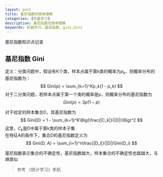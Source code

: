 ```yaml
---
layout: post
title: 基尼指数的简单理解
categories: [机器学习]
description: 基尼指数的简单理解
keywords: 机器学习，基尼指数，gini,Gini
---
```


基尼指数知识点记录

## 基尼指数 Gini
定义：分类问题中，假设有K个类，样本点属于第k类的概率为$p_k$，则概率分布的基尼指数为：
$$ Gini(p) = \sum_{k=1}^Kp_k(1 - p_k) $$
对于二分类问题，若样本点属于第一个类的概率是p，则概率分布的基尼指数为
$$ Gini(p) = 2p(1 - p) $$

对于给定的样本集合D，其基尼指数为
$$ Gini(D) = 1 - \sum_{k=1}^K\Big(\frac{|C_k|}{|D|}\Big)^2 $$
这里，$C_k$是D中属于第k类的样本子集  
在特征A的条件下，集合D的基尼指数定义为
$$ Gini(D, A) = \sum_{i=1}^n\frac{|D_i|}{|D|}Gini(D_i) $$

基尼指数表示集合的不确定性，基尼指数越大，样本集合的不确定性也就越大，与熵类似

> 参考 《统计学习》李航